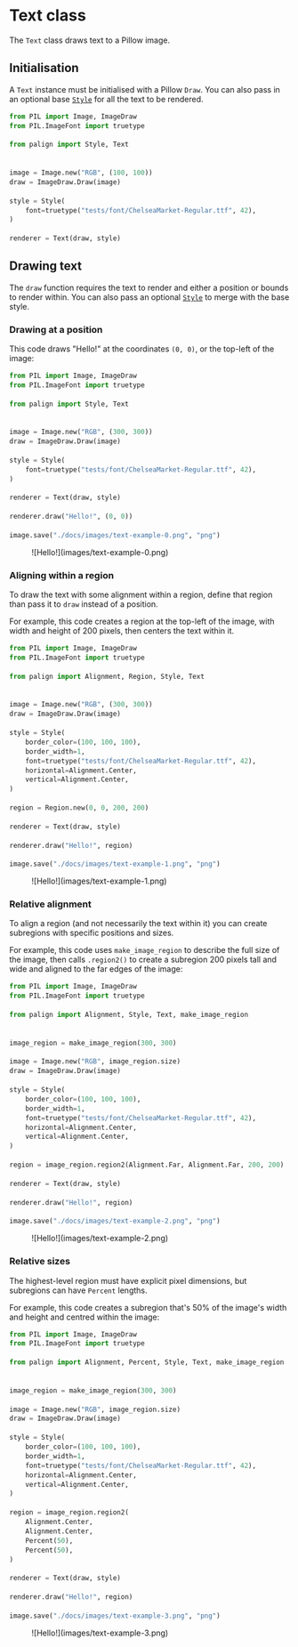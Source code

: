 # Text class

The `Text` class draws text to a Pillow image.

## Initialisation

A `Text` instance must be initialised with a Pillow `Draw`. You can also pass in an optional base [`Style`](./style.md) for all the text to be rendered.

```python
from PIL import Image, ImageDraw
from PIL.ImageFont import truetype

from palign import Style, Text


image = Image.new("RGB", (100, 100))
draw = ImageDraw.Draw(image)

style = Style(
    font=truetype("tests/font/ChelseaMarket-Regular.ttf", 42),
)

renderer = Text(draw, style)
```

## Drawing text

The `draw` function requires the text to render and either a position or bounds to render within. You can also pass an optional [`Style`](./style.md) to merge with the base style.

### Drawing at a position

This code draws "Hello!" at the coordinates `(0, 0)`, or the top-left of the image:

```python
from PIL import Image, ImageDraw
from PIL.ImageFont import truetype

from palign import Style, Text


image = Image.new("RGB", (300, 300))
draw = ImageDraw.Draw(image)

style = Style(
    font=truetype("tests/font/ChelseaMarket-Regular.ttf", 42),
)

renderer = Text(draw, style)

renderer.draw("Hello!", (0, 0))

image.save("./docs/images/text-example-0.png", "png")
```

<figure markdown>
  ![Hello!](images/text-example-0.png)
</figure>

### Aligning within a region

To draw the text with some alignment within a region, define that region than pass it to `draw` instead of a position.

For example, this code creates a region at the top-left of the image, with width and height of 200 pixels, then centers the text within it.

```python
from PIL import Image, ImageDraw
from PIL.ImageFont import truetype

from palign import Alignment, Region, Style, Text


image = Image.new("RGB", (300, 300))
draw = ImageDraw.Draw(image)

style = Style(
    border_color=(100, 100, 100),
    border_width=1,
    font=truetype("tests/font/ChelseaMarket-Regular.ttf", 42),
    horizontal=Alignment.Center,
    vertical=Alignment.Center,
)

region = Region.new(0, 0, 200, 200)

renderer = Text(draw, style)

renderer.draw("Hello!", region)

image.save("./docs/images/text-example-1.png", "png")
```

<figure markdown>
  ![Hello!](images/text-example-1.png)
</figure>

### Relative alignment

To align a region (and not necessarily the text within it) you can create subregions with specific positions and sizes.

For example, this code uses `make_image_region` to describe the full size of the image, then calls `.region2()` to create a subregion 200 pixels tall and wide and aligned to the far edges of the image:

```python
from PIL import Image, ImageDraw
from PIL.ImageFont import truetype

from palign import Alignment, Style, Text, make_image_region


image_region = make_image_region(300, 300)

image = Image.new("RGB", image_region.size)
draw = ImageDraw.Draw(image)

style = Style(
    border_color=(100, 100, 100),
    border_width=1,
    font=truetype("tests/font/ChelseaMarket-Regular.ttf", 42),
    horizontal=Alignment.Center,
    vertical=Alignment.Center,
)

region = image_region.region2(Alignment.Far, Alignment.Far, 200, 200)

renderer = Text(draw, style)

renderer.draw("Hello!", region)

image.save("./docs/images/text-example-2.png", "png")
```

<figure markdown>
  ![Hello!](images/text-example-2.png)
</figure>

### Relative sizes

The highest-level region must have explicit pixel dimensions, but subregions can have `Percent` lengths.

For example, this code creates a subregion that's 50% of the image's width and height and centred within the image:

```python
from PIL import Image, ImageDraw
from PIL.ImageFont import truetype

from palign import Alignment, Percent, Style, Text, make_image_region


image_region = make_image_region(300, 300)

image = Image.new("RGB", image_region.size)
draw = ImageDraw.Draw(image)

style = Style(
    border_color=(100, 100, 100),
    border_width=1,
    font=truetype("tests/font/ChelseaMarket-Regular.ttf", 42),
    horizontal=Alignment.Center,
    vertical=Alignment.Center,
)

region = image_region.region2(
    Alignment.Center,
    Alignment.Center,
    Percent(50),
    Percent(50),
)

renderer = Text(draw, style)

renderer.draw("Hello!", region)

image.save("./docs/images/text-example-3.png", "png")
```

<figure markdown>
  ![Hello!](images/text-example-3.png)
</figure>
